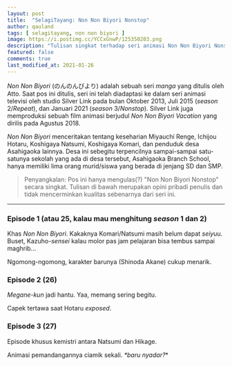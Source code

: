 ```yaml
---
layout: post
title:  "SelagiTayang: Non Non Biyori Nonstop"
author: qauland
tags: [ selagitayang, non non biyori ]
image: https://i.postimg.cc/YCCxGnwP/125350203.png
description: "Tulisan singkat terhadap seri animasi Non Non Biyori Nonstop."
featured: false
comments: true
last_modified_at: 2021-01-26
---
```


*Non Non Biyori* (のんのんびより) adalah sebuah seri *manga* yang ditulis oleh Atto. Saat pos ini ditulis, seri ini telah diadaptasi ke dalam seri animasi televisi oleh studio Silver Link pada bulan Oktober 2013, Juli 2015 (*season* 2/*Repeat*), dan Januari 2021 (*season* 3/*Nonstop*). Silver Link juga memproduksi sebuah film animasi berjudul *Non Non Biyori Vacation* yang dirilis pada Agustus 2018.

*Non Non Biyori* menceritakan tentang keseharian Miyauchi Renge, Ichijou Hotaru, Koshigaya Natsumi, Koshigaya Komari, dan penduduk desa Asahigaoka lainnya. Desa ini sebegitu terpencilnya sampai-sampai satu-satunya sekolah yang ada di desa tersebut, Asahigaoka Branch School, hanya memiliki lima orang murid/siswa yang berada di jenjang SD dan SMP.

> Penyangkalan: Pos ini hanya mengulas(?) "Non Non Biyori Nonstop" secara singkat. Tulisan di bawah merupakan opini pribadi penulis dan tidak mencerminkan kualitas sebenarnya dari seri ini.

---

### Episode 1 (atau 25, kalau mau menghitung *season* 1 dan 2)

Khas *Non Non Biyori*. Kakaknya Komari/Natsumi masih belum dapat *seiyuu*. Buset, Kazuho-*sensei* kalau molor pas jam pelajaran bisa tembus sampai maghrib...

Ngomong-ngomong, karakter barunya (Shinoda Akane) cukup menarik.

### Episode 2 (26)

*Megane-kun* jadi hantu. Yaa, memang sering begitu.

Capek tertawa saat Hotaru *exposed*.

### Episode 3 (27)

Episode khusus kemistri antara Natsumi dan Hikage.

Animasi pemandangannya ciamik sekali. *\*baru nyadar?*\*

